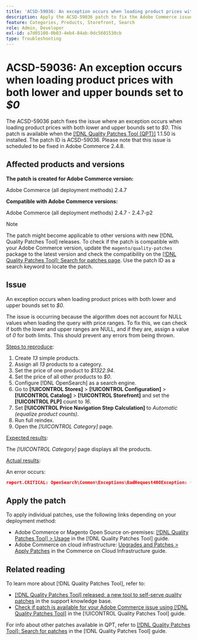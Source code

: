 ```yaml
---
title: 'ACSD-59036: An exception occurs when loading product prices with both lower and upper bounds set to $0'
description: Apply the ACSD-59036 patch to fix the Adobe Commerce issue where an exception occurs when loading product prices with both lower and upper bounds set to *$0*.
feature: Categories, Products, Storefront, Search
role: Admin, Developer
exl-id: a7d05108-0b03-4eb4-84ab-0dc5601530cb
type: Troubleshooting
---
```

# ACSD-59036: An exception occurs when loading product prices with both lower and upper bounds set to *$0*

The ACSD-59036 patch fixes the issue where an exception occurs when loading product prices with both lower and upper bounds set to *$0*. This patch is available when the [[!DNL Quality Patches Tool (QPT)]](https://experienceleague.adobe.com/en/docs/commerce-operations/tools/quality-patches-tool/quality-patches-tool-to-self-serve-quality-patches) 1.1.50 is installed. The patch ID is ACSD-59036. Please note that this issue is scheduled to be fixed in Adobe Commerce 2.4.8.

## Affected products and versions

**The patch is created for Adobe Commerce version:**

Adobe Commerce (all deployment methods) 2.4.7

**Compatible with Adobe Commerce versions:**

Adobe Commerce (all deployment methods) 2.4.7 - 2.4.7-p2

>[!NOTE]
>
>The patch might become applicable to other versions with new [!DNL Quality Patches Tool] releases. To check if the patch is compatible with your Adobe Commerce version, update the `magento/quality-patches` package to the latest version and check the compatibility on the [[!DNL Quality Patches Tool]: Search for patches page](https://experienceleague.adobe.com/tools/commerce-quality-patches/index.html). Use the patch ID as a search keyword to locate the patch.

## Issue

An exception occurs when loading product prices with both lower and upper bounds set to *$0*.

The issue is occurring because the algorithm does not account for NULL values when loading the query with price ranges. To fix this, we can check if both the lower and upper ranges are NULL, and if they are, assign a value of *0* for both limits. This should prevent any errors from being thrown.

<u>Steps to reproduce</u>:

1. Create *13* simple products.
1. Assign all *13* products to a category.
1. Set the price of one product to *$1322.94*.
1. Set the price of all other products to *$0*.
1. Configure [!DNL OpenSearch] as a search engine.
1. Go to **[!UICONTROL Stores]** > **[!UICONTROL Configuration]** > **[!UICONTROL Catalog]** > **[!UICONTROL Storefront]** and set the **[!UICONTROL PLP]** count to *16*.
1. Set **[!UICONTROL Price Navigation Step Calculation]** to *Automatic (equalize product counts)*.
1. Run full reindex.
1. Open the *[!UICONTROL Category]* page.
   
<u>Expected results</u>:

The *[!UICONTROL Category]* page displays all the products.

<u>Actual results</u>:

An error occurs:

```JSON
report.CRITICAL: OpenSearch\Common\Exceptions\BadRequest400Exception: {"error":{"root_cause":[{"type":"x_content_parse_exception","reason":"[1:193] [bool] failed to parse field [must]"}],"type":"x_content_parse_exception","reason":"[1:193] [bool] failed to parse field [filter]","caused_by":{"type":"x_content_parse_exception","reason":"[1:193] [bool] failed to parse field [must]","caused_by":{"type":"illegal_argument_exception","reason":"field name is null or empty"}}},"status":400} in /vendor/opensearch-project/opensearch-php/src/OpenSearch/Connections/Connection.php:664
```

## Apply the patch

To apply individual patches, use the following links depending on your deployment method:

* Adobe Commerce or Magento Open Source on-premises: [[!DNL Quality Patches Tool] > Usage](/help/tools/quality-patches-tool/usage.md) in the [!DNL Quality Patches Tool] guide.
* Adobe Commerce on cloud infrastructure: [Upgrades and Patches > Apply Patches](https://experienceleague.adobe.com/docs/commerce-cloud-service/user-guide/develop/upgrade/apply-patches.html) in the Commerce on Cloud Infrastructure guide.

## Related reading

To learn more about [!DNL Quality Patches Tool], refer to:

* [[!DNL Quality Patches Tool] released: a new tool to self-serve quality patches](https://experienceleague.adobe.com/en/docs/commerce-operations/tools/quality-patches-tool/quality-patches-tool-to-self-serve-quality-patches) in the support knowledge base.
* [Check if patch is available for your Adobe Commerce issue using [!DNL Quality Patches Tool]](/help/tools/quality-patches-tool/patches-available-in-qpt/check-patch-for-magento-issue-with-magento-quality-patches.md) in the [!UICONTROL Quality Patches Tool] guide.


For info about other patches available in QPT, refer to [[!DNL Quality Patches Tool]: Search for patches](https://experienceleague.adobe.com/tools/commerce-quality-patches/index.html) in the [!DNL Quality Patches Tool] guide.
